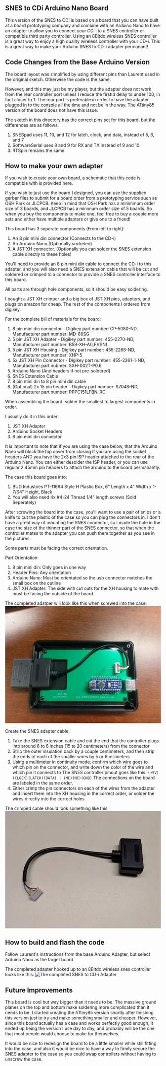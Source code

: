 SNES to CDi Arduino Nano Board
------------------------------

This version of the SNES to CDi is based on a board that you can have built at a board prototyping company and combine with an Arduino Nano to have an adapter to allow you to connect your CD-i to a SNES controller or compatible third party controller.  Using an 8Bitdo wireless SNES controller is a great way to enjoy a high quality wireless controller with your CD-i.  This is a great way to make your Arduino SNES to CD-i adapter permanant!

Code Changes from the Base Arduino Version
------------------------------------------

The board layout was simplified by using different pins than Laurent used in the original sketch.  Otherwise the code is the same.

However, and this may just be my player, but the adapter does not work from the rear controller port unless I reduce the firstId delay to under 100, in fact closer to 1.  The rear port is preferable in order to have the adapter plugged in to the console all the time and not be in the way.  The ATtiny85 version of the board does not have this issue.

The sketch in this directory has the correct pins set for this board, but the differences are as follows:
1. SNESpad uses 11, 10, and 12 for latch, clock, and data, instead of 5, 6, and 7
2. SoftwareSerial uses 8 and 9 for RX and TX instead of 9 and 10
3. RTSpin remains the same

How to make your own adapter
----------------------------

If you wish to create your own board, a schematic that this code is compatible with is provided here.

If you wish to just use the board I designed, you can use the supplied gerber files to submit for a board order from a prototyping service such as OSH Park or JLCPCB.  Keep in mind that OSH Park has a minimmum order size of 3 boards, and JLCPCB has a minimum order size of 5 boards.  So when you buy the components to make one, feel free to buy a couple more sets and either have multiple adapters or give one to a friend!

This board has 3 seperate components (From left to right):

1. An 8 pin mini din connector (Connects to the CD-i)
2. An Arduino Nano (Optionally socketed)
3. A JST XH connector.  (Optionally you can solder the SNES extension cable directly to these holes)

You'll need to provide an 8 pin mini din cable to connect the CD-i to this adapter, and you will also need a SNES extension cable that will be cut and soldered or crimped to a connector to provide a SNES controller interface to this board.

All parts are through hole components, so it should be easy soldering.

I bought a JST XH crimper and a big box of JST XH pins, adapters, and plugs on amazon for cheap.  The rest of the components I ordered from digikey.

For the complete bill of materials for the board:
1. 8 pin mini din connector - Digikey part number: CP-5080-ND, Manufacturer part number: MD-80SG
2. 5 pin JST XH Adapter - Digikey part number: 455-2270-ND, Manufacturer part number: B5B-XH-A(LF)(SN)
3. 5 pin JST XH Housing - Digikey part number: 455-2268-ND, Manufacturer part number: XHP-5
4. 5x JST XH Pin Connector - Digikey part number: 455-2261-1-ND, Manufacturer part nubmer: SXH-002T-P0.6
5. Arduino Nano (And headers if not pre-soldered)
6. SNES Extension Cable
7. 8 pin mini din to 8 pin mini din cable
8. (Optional) 2x 15 pin header - Digikey part number: S7048-ND, Manufacturer part number: PPPC151LFBN-RC

When assembling the board, solder the smallest to largest components in order.

I usually do it in this order:
1. JST XH Adapter
2. Arduino Socket Headers
3. 8 pin mini din connector

It is important to note that if you are using the case below, that the Arduino Nano will block the top cover from closing if you are using the socket headers AND you have the 2x3 pin ISP header attached to the rear of the Arduino Nano.  You can either desolder the ISP header, or you can use regular 2.45mm pin headers to attach the arduino to the board permanantly.

The case this board goes into:
1. BUD Industries PT-11664 Style H Plastic Box, 6" Length x 4" Width x 1-7/64" Height, Black
2. You will also need 4x #4-24 Thread 1/4" length screws (Sold Seperately)

After screwing the board into the case, you'll want to use a pair of snips or a knife to cut the plastic of the case so you can plug the connectors in.
I don't have a great way of mounting the SNES connector, so I made the hole in the case the size of the thinner part of the SNES connector, so that when the controller mates to the adapter you can push them together as you see in the pictures.

Some parts must be facing the correct orientation.

Part Orientation:
1. 8 pin mini din: Only goes in one way
3. Header Pins: Any orientation
4. Arduino Nano: Must be orientated so the usb connector matches the small box on the outline
5. JST XH Adapter: The side with cut outs for the XH housing to mate with must be facing the outside of the board

The completed adatper will look like this when screwed into the case:
![The Assembled SNES to CD-i Adapter](https://github.com/larryerb/SNEStoCDi/blob/master/Arduino%20Nano%20Adapter%20Board/images/Completed_Adapter.jpg)

Create the SNES adapter cable:
1. Take the SNES extension cable and cut the end that the controller plugs into around 6 to 8 inches (15 to 20 centimeters) from the connector
2. Strip the outer insulation back by a couple centimeters, and then strip the ends of each of the smaller wires by 5 or 6 milimeters
3. Using a multimeter in continuity mode, confirm which wire goes to which pin on the connector, and write down the color of the wire and which pin it connects to
   The SNES controller pinout goes like this:
    `(+5V)(CLOCK)(LATCH)(DATA) | (NC)(NC)(GND)`
   The connections on the board are labeled in the same order.
4. Either crimp the pin connectors on each of the wires from the adapter and insert them into the XH housing in the correct order, or solder the wires directly into the correct holes

The crimped cable should look something like this:
![Crimped Cable](https://github.com/larryerb/SNEStoCDi/blob/master/Arduino%20Nano%20Adapter%20Board/images/Crimped_Connector.jpg)

How to build and flash the code
-------------------------------

Follow Laurent's instructions from the base Arduino Adapter, but select Arduino Nano as the target board

The completed adapter hooked up to an 8Bitdo wireless snes controller looks like this:
![The completed SNES to CD-i Adapter](https://github.com/larryerb/SNEStoCDi/blob/master/ATtiny85%20Adapter%20Board/images/Adapter_In_Action.jpg)

Future Improvements
-------------------

This board is cool but way bigger than it needs to be.  The massive ground planes on the top and bottom make soldering more complicated than it needs to be.  I started creating the ATtiny85 version shortly after finishing this version just to try and make something smaller and cheaper.  However, since this board actually has a case and works perfectly good enough, it ended up being the version I use day to day, and probably will be the one that most people would choose to make for themselves.

It would be nice to redesign the board to be a little smaller while still fitting into the case, and also it would be nice to have a way to firmly secure the SNES adapter to the case so you could swap controllers without having to unscrew the case.
